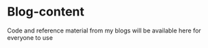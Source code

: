 # Blog-content
Code and reference material from my blogs will be available here for everyone to use
